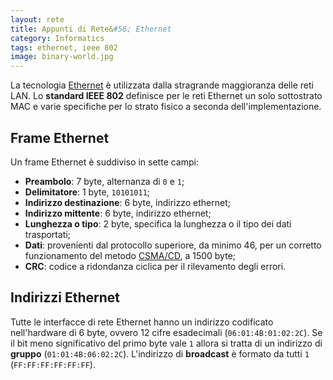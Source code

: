 ```yaml
---
layout: rete
title: Appunti di Rete&#58; Ethernet
category: Informatics
tags: ethernet, ieee 802
image: binary-world.jpg
---
```

La tecnologia [Ethernet](https://en.wikipedia.org/wiki/Ethernet) è utilizzata dalla stragrande maggioranza delle reti LAN. Lo **standard IEEE 802** definisce per le reti Ethernet un solo sottostrato MAC e varie specifiche per lo strato fisico a seconda dell'implementazione.

## Frame Ethernet

Un frame Ethernet è suddiviso in sette campi:

*   **Preambolo**: 7 byte, alternanza di `0` e `1`;
*   **Delimitatore**: 1 byte, `10101011`;
*   **Indirizzo destinazione**: 6 byte, indirizzo ethernet;
*   **Indirizzo mittente**: 6 byte, indirizzo ethernet;
*   **Lunghezza o tipo**: 2 byte, specifica la lunghezza o il tipo dei dati trasportati;
*   **Dati**: provenienti dal protocollo superiore, da minimo 46, per un corretto funzionamento del metodo [CSMA/CD](https://en.wikipedia.org/wiki/Carrier_sense_multiple_access_with_collision_detection), a 1500 byte;
*   **CRC**: codice a ridondanza ciclica per il rilevamento degli errori.

## Indirizzi Ethernet

Tutte le interfacce di rete Ethernet hanno un indirizzo codificato nell'hardware di 6 byte, ovvero 12 cifre esadecimali (`06:01:4B:01:02:2C`). Se il bit meno significativo del primo byte vale `1` allora si tratta di un indirizzo di **gruppo** (`01:01:4B:06:02:2C`). L'indirizzo di **broadcast** è formato da tutti `1` (`FF:FF:FF:FF:FF:FF`).
